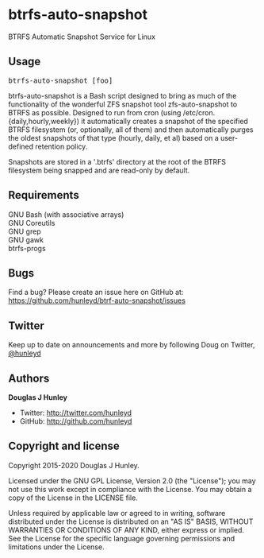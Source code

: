 btrfs-auto-snapshot
===================

BTRFS Automatic Snapshot Service for Linux

Usage
-----
<pre>
btrfs-auto-snapshot [foo]
</pre>

btrfs-auto-snapshot is a Bash script designed to bring as much of the functionality
of the wonderful ZFS snapshot tool zfs-auto-snapshot to BTRFS as possible. Designed to
run from cron (using /etc/cron.{daily,hourly,weekly}) it automatically
creates a snapshot of the specified BTRFS filesystem (or, optionally, all of
them) and then automatically purges the oldest snapshots of that type
(hourly, daily, et al) based on a user-defined retention policy.

Snapshots are stored in a '.btrfs' directory at the root of the BTRFS
filesystem being snapped and are read-only by default.

Requirements
------------
GNU Bash (with associative arrays)
<br>GNU Coreutils
<br>GNU grep
<br>GNU gawk
<br>btrfs-progs

Bugs
----
Find a bug? Please create an issue here on GitHub at:
https://github.com/hunleyd/btrf-auto-snapshot/issues

Twitter
-------
Keep up to date on announcements and more by following Doug on Twitter,
<a href="http://twitter.com/hunleyd">@hunleyd</a>

Authors
-------
**Douglas J Hunley**
+ Twitter: http://twitter.com/hunleyd
+ GitHub: http://github.com/hunleyd

Copyright and license
---------------------
Copyright 2015-2020 Douglas J Hunley.

Licensed under the GNU GPL License, Version 2.0 (the "License"); you may not use this work
except in compliance with the License. You may obtain a copy of the License in the
LICENSE file.

Unless required by applicable law or agreed to in writing, software distributed under the
License is distributed on an "AS IS" BASIS, WITHOUT WARRANTIES OR CONDITIONS OF ANY KIND,
either express or implied. See the License for the specific language governing
permissions and limitations under the License.
